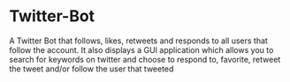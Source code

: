 # Twitter-Bot
A Twitter Bot that follows, likes, retweets and responds to all users that follow the account. It also displays a GUI application which allows you to search for keywords on twitter and choose to respond to, favorite, retweet the tweet and/or follow the user that tweeted 
